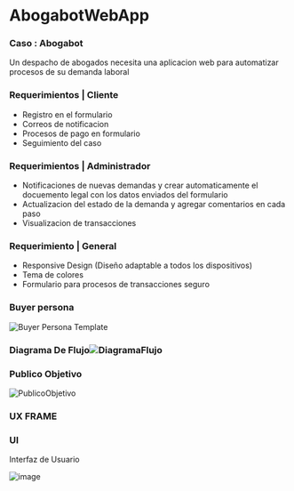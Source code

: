 # AbogabotWebApp 
### Caso : Abogabot 
Un despacho de abogados necesita una aplicacion web para automatizar procesos de su demanda laboral

### Requerimientos | Cliente
* Registro en el formulario
* Correos de notificacion
* Procesos de pago en formulario
* Seguimiento del caso

### Requerimientos | Administrador
* Notificaciones de nuevas demandas y
  crear automaticamente el docuemento legal con los datos enviados del formulario
* Actualizacion del estado de la demanda y agregar comentarios en cada paso
* Visualizacion de transacciones

### Requerimiento | General
* Responsive Design (Diseño adaptable a todos los dispositivos)
* Tema de colores
* Formulario para procesos de transacciones seguro


### Buyer persona
![Buyer Persona Template](https://user-images.githubusercontent.com/74226649/195075115-e869f91e-c85f-4166-92f9-824852b56b51.jpg)
 
### Diagrama De Flujo![DiagramaFlujo](https://user-images.githubusercontent.com/74226649/195217117-77b52cec-03f7-4f33-b0ec-6cdd817ff0a0.jpg)



### Publico Objetivo
![PublicoObjetivo](https://user-images.githubusercontent.com/74226649/195246920-d7626466-63f0-4f28-959c-6eac1bca45a2.jpg)



### UX FRAME


### UI 
Interfaz de Usuario 

![image](https://user-images.githubusercontent.com/74226649/196050054-311996fb-810b-4e17-9ab7-fbe329bea0b5.png)
